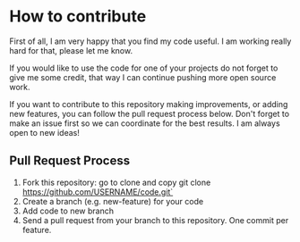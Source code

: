 # How to contribute

First of all, I am very happy that you find my code useful. I am working really hard for that, please let me know.

If you would like to use the code for one of your projects do not forget to give me some credit, that way I can continue pushing more open source work.

If you want to contribute to this repository making improvements, or adding new features, you can follow the pull request process below. Don't forget to make an issue first so we can coordinate for the best results. I am always open to new ideas!

## Pull Request Process

1. Fork this repository: go to clone and copy git clone https://github.com/USERNAME/code.git`
2. Create a branch (e.g. new-feature) for your code
3. Add code to new branch
4. Send a pull request from your branch to this repository. One commit per feature.
